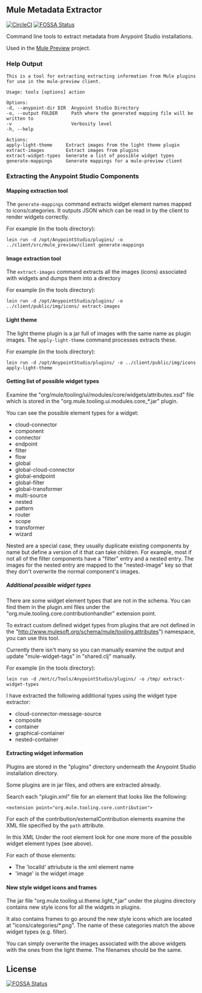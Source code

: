 ## Mule Metadata Extractor

[![CircleCI](https://circleci.com/gh/agiledigital/mule-metadata-extractor.svg?style=svg)](https://circleci.com/gh/agiledigital/mule-metadata-extractor)
[![FOSSA Status](https://app.fossa.io/api/projects/git%2Bgithub.com%2Fagiledigital%2Fmule-metadata-extractor.svg?type=shield)](https://app.fossa.io/projects/git%2Bgithub.com%2Fagiledigital%2Fmule-metadata-extractor?ref=badge_shield)

Command line tools to extract metadata from Anypoint Studio installations.

Used in the [Mule Preview](https://github.com/agiledigital/mule-preview) project.

### Help Output

    This is a tool for extracting extracting information from Mule plugins
    for use in the mule-preview client.

    Usage: tools [options] action

    Options:
    -d, --anypoint-dir DIR  Anypoint Studio Directory
    -o, --output FOLDER     Path where the generated mapping file will be written to
    -v                      Verbosity level
    -h, --help

    Actions:
    apply-light-theme     Extract images from the light theme plugin
    extract-images        Extract images from plugins
    extract-widget-types  Generate a list of possible widget types
    generate-mappings     Generate mappings for a mule-preview client

### Extracting the Anypoint Studio Components

#### Mapping extraction tool

The `generate-mappings` command extracts widget element names mapped to icons/categories.
It outputs JSON which can be read in by the client to render widgets correctly.

For example (in the tools directory):

    lein run -d /opt/AnypointStudio/plugins/ -o ../client/src/mule_preview/client generate-mappings

#### Image extraction tool

The `extract-images` command extracts all the images (icons) associated with widgets
and dumps them into a directory

For example (in the tools directory):

    lein run -d /opt/AnypointStudio/plugins/ -o ../client/public/img/icons/ extract-images

#### Light theme

The light theme plugin is a jar full of images with the same name as plugin images.
The `apply-light-theme` command processes extracts these.

For example (in the tools directory):

    lein run -d /opt/AnypointStudio/plugins/ -o ../client/public/img/icons apply-light-theme

#### Getting list of possible widget types

Examine the "org/mule/tooling/ui/modules/core/widgets/attributes.xsd" file
which is stored in the "org.mule.tooling.ui.modules.core\_\*.jar" plugin.

You can see the possible element types for a widget:

- cloud-connector
- component
- connector
- endpoint
- filter
- flow
- global
- global-cloud-connector
- global-endpoint
- global-filter
- global-transformer
- multi-source
- nested
- pattern
- router
- scope
- transformer
- wizard

Nested are a special case, they usually duplicate existing components by name
but define a version of it that can take children.
For example, most if not all of the filter components have a "filter" entry
and a nested entry. The images for the nested entry are mapped to the "nested-image"
key so that they don't overwrite the normal component's images.

##### Additional possible widget types

There are some widget element types that are not in the schema.
You can find them in the plugin.xml files under the
"org.mule.tooling.core.contributionhandler" extension point.

To extract custom defined widget types from plugins that are
not defined in the "http://www.mulesoft.org/schema/mule/tooling.attributes") namespace,
you can use this tool.

Currently there isn't many so you can manually examine the output
and update "mule-widget-tags" in "shared.clj" manually.

For example (in the tools directory):

    lein run -d /mnt/c/Tools/AnypointStudio/plugins/ -o /tmp/ extract-widget-types

I have extracted the following additional types using the widget type
extractor:

- cloud-connector-message-source
- composite
- container
- graphical-container
- nested-container

#### Extracting widget information

Plugins are stored in the "plugins" directory underneath the
Anypoint Studio installation directory.

Some plugins are in jar files, and others are extracted already.

Search each "plugin.xml" file for an element that looks like the following:

    <extension point="org.mule.tooling.core.contribution">

For each of the contribution/externalContribution elements
examine the XML file specified by the `path` attribute.

In this XML Under the root element look for one more more of the
possible widget element types (see above).

For each of those elements:

- The 'localId' attriubute is the xml element name
- 'image' is the widget image

#### New style widget icons and frames

The jar file "org.mule.tooling.ui.theme.light\_\*.jar" under the plugins
directory contains new style icons for all the widgets in plugins.

It also contains frames to go around the new style icons which are located at
"icons/categories/\*.png". The name of these categories match the above widget types
(e.g. filter).

You can simply overwrite the images associated with the above widgets
with the ones from the light theme. The filenames should be the same.


## License
[![FOSSA Status](https://app.fossa.io/api/projects/git%2Bgithub.com%2Fagiledigital%2Fmule-metadata-extractor.svg?type=large)](https://app.fossa.io/projects/git%2Bgithub.com%2Fagiledigital%2Fmule-metadata-extractor?ref=badge_large)